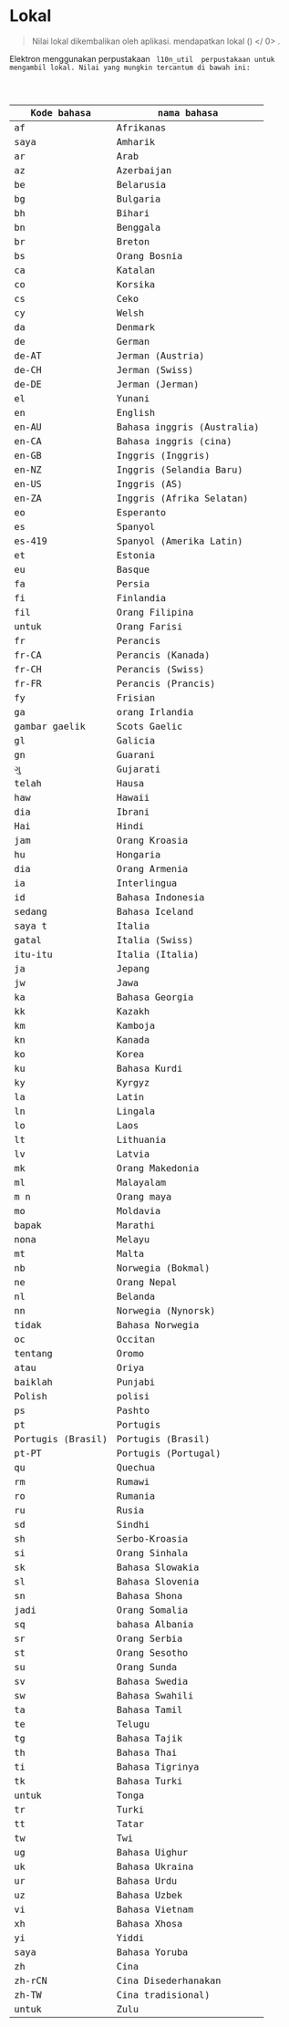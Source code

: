 # Lokal

> Nilai lokal dikembalikan oleh  aplikasi. mendapatkan lokal () </ 0> .</p>
</blockquote>

<p>Elektron menggunakan perpustakaan <code> l10n_util </ 0> perpustakaan untuk mengambil lokal. Nilai yang mungkin tercantum di bawah ini:</p>

<table>
<thead>
<tr>
  <th>Kode bahasa</th>
  <th>nama bahasa</th>
</tr>
</thead>
<tbody>
<tr>
  <td>af</td>
  <td>Afrikanas</td>
</tr>
<tr>
  <td>saya</td>
  <td>Amharik</td>
</tr>
<tr>
  <td>ar</td>
  <td>Arab</td>
</tr>
<tr>
  <td>az</td>
  <td>Azerbaijan</td>
</tr>
<tr>
  <td>be</td>
  <td>Belarusia</td>
</tr>
<tr>
  <td>bg</td>
  <td>Bulgaria</td>
</tr>
<tr>
  <td>bh</td>
  <td>Bihari</td>
</tr>
<tr>
  <td>bn</td>
  <td>Benggala</td>
</tr>
<tr>
  <td>br</td>
  <td>Breton</td>
</tr>
<tr>
  <td>bs</td>
  <td>Orang Bosnia</td>
</tr>
<tr>
  <td>ca</td>
  <td>Katalan</td>
</tr>
<tr>
  <td>co</td>
  <td>Korsika</td>
</tr>
<tr>
  <td>cs</td>
  <td>Ceko</td>
</tr>
<tr>
  <td>cy</td>
  <td>Welsh</td>
</tr>
<tr>
  <td>da</td>
  <td>Denmark</td>
</tr>
<tr>
  <td>de</td>
  <td>German</td>
</tr>
<tr>
  <td>de-AT</td>
  <td>Jerman (Austria)</td>
</tr>
<tr>
  <td>de-CH</td>
  <td>Jerman (Swiss)</td>
</tr>
<tr>
  <td>de-DE</td>
  <td>Jerman (Jerman)</td>
</tr>
<tr>
  <td>el</td>
  <td>Yunani</td>
</tr>
<tr>
  <td>en</td>
  <td>English</td>
</tr>
<tr>
  <td>en-AU</td>
  <td>Bahasa inggris (Australia)</td>
</tr>
<tr>
  <td>en-CA</td>
  <td>Bahasa inggris (cina)</td>
</tr>
<tr>
  <td>en-GB</td>
  <td>Inggris (Inggris)</td>
</tr>
<tr>
  <td>en-NZ</td>
  <td>Inggris (Selandia Baru)</td>
</tr>
<tr>
  <td>en-US</td>
  <td>Inggris (AS)</td>
</tr>
<tr>
  <td>en-ZA</td>
  <td>Inggris (Afrika Selatan)</td>
</tr>
<tr>
  <td>eo</td>
  <td>Esperanto</td>
</tr>
<tr>
  <td>es</td>
  <td>Spanyol</td>
</tr>
<tr>
  <td>es-419</td>
  <td>Spanyol (Amerika Latin)</td>
</tr>
<tr>
  <td>et</td>
  <td>Estonia</td>
</tr>
<tr>
  <td>eu</td>
  <td>Basque</td>
</tr>
<tr>
  <td>fa</td>
  <td>Persia</td>
</tr>
<tr>
  <td>fi</td>
  <td>Finlandia</td>
</tr>
<tr>
  <td>fil</td>
  <td>Orang Filipina</td>
</tr>
<tr>
  <td>untuk</td>
  <td>Orang Farisi</td>
</tr>
<tr>
  <td>fr</td>
  <td>Perancis</td>
</tr>
<tr>
  <td>fr-CA</td>
  <td>Perancis (Kanada)</td>
</tr>
<tr>
  <td>fr-CH</td>
  <td>Perancis (Swiss)</td>
</tr>
<tr>
  <td>fr-FR</td>
  <td>Perancis (Prancis)</td>
</tr>
<tr>
  <td>fy</td>
  <td>Frisian</td>
</tr>
<tr>
  <td>ga</td>
  <td>orang Irlandia</td>
</tr>
<tr>
  <td>gambar gaelik</td>
  <td>Scots Gaelic</td>
</tr>
<tr>
  <td>gl</td>
  <td>Galicia</td>
</tr>
<tr>
  <td>gn</td>
  <td>Guarani</td>
</tr>
<tr>
  <td>ગુ</td>
  <td>Gujarati</td>
</tr>
<tr>
  <td>telah</td>
  <td>Hausa</td>
</tr>
<tr>
  <td>haw</td>
  <td>Hawaii</td>
</tr>
<tr>
  <td>dia</td>
  <td>Ibrani</td>
</tr>
<tr>
  <td>Hai</td>
  <td>Hindi</td>
</tr>
<tr>
  <td>jam</td>
  <td>Orang Kroasia</td>
</tr>
<tr>
  <td>hu</td>
  <td>Hongaria</td>
</tr>
<tr>
  <td>dia</td>
  <td>Orang Armenia</td>
</tr>
<tr>
  <td>ia</td>
  <td>Interlingua</td>
</tr>
<tr>
  <td>id</td>
  <td>Bahasa Indonesia</td>
</tr>
<tr>
  <td>sedang</td>
  <td>Bahasa Iceland</td>
</tr>
<tr>
  <td>saya t</td>
  <td>Italia</td>
</tr>
<tr>
  <td>gatal</td>
  <td>Italia (Swiss)</td>
</tr>
<tr>
  <td>itu-itu</td>
  <td>Italia (Italia)</td>
</tr>
<tr>
  <td>ja</td>
  <td>Jepang</td>
</tr>
<tr>
  <td>jw</td>
  <td>Jawa</td>
</tr>
<tr>
  <td>ka</td>
  <td>Bahasa Georgia</td>
</tr>
<tr>
  <td>kk</td>
  <td>Kazakh</td>
</tr>
<tr>
  <td>km</td>
  <td>Kamboja</td>
</tr>
<tr>
  <td>kn</td>
  <td>Kanada</td>
</tr>
<tr>
  <td>ko</td>
  <td>Korea</td>
</tr>
<tr>
  <td>ku</td>
  <td>Bahasa Kurdi</td>
</tr>
<tr>
  <td>ky</td>
  <td>Kyrgyz</td>
</tr>
<tr>
  <td>la</td>
  <td>Latin</td>
</tr>
<tr>
  <td>ln</td>
  <td>Lingala</td>
</tr>
<tr>
  <td>lo</td>
  <td>Laos</td>
</tr>
<tr>
  <td>lt</td>
  <td>Lithuania</td>
</tr>
<tr>
  <td>lv</td>
  <td>Latvia</td>
</tr>
<tr>
  <td>mk</td>
  <td>Orang Makedonia</td>
</tr>
<tr>
  <td>ml</td>
  <td>Malayalam</td>
</tr>
<tr>
  <td>m n</td>
  <td>Orang maya</td>
</tr>
<tr>
  <td>mo</td>
  <td>Moldavia</td>
</tr>
<tr>
  <td>bapak</td>
  <td>Marathi</td>
</tr>
<tr>
  <td>nona</td>
  <td>Melayu</td>
</tr>
<tr>
  <td>mt</td>
  <td>Malta</td>
</tr>
<tr>
  <td>nb</td>
  <td>Norwegia (Bokmal)</td>
</tr>
<tr>
  <td>ne</td>
  <td>Orang Nepal</td>
</tr>
<tr>
  <td>nl</td>
  <td>Belanda</td>
</tr>
<tr>
  <td>nn</td>
  <td>Norwegia (Nynorsk)</td>
</tr>
<tr>
  <td>tidak</td>
  <td>Bahasa Norwegia</td>
</tr>
<tr>
  <td>oc</td>
  <td>Occitan</td>
</tr>
<tr>
  <td>tentang</td>
  <td>Oromo</td>
</tr>
<tr>
  <td>atau</td>
  <td>Oriya</td>
</tr>
<tr>
  <td>baiklah</td>
  <td>Punjabi</td>
</tr>
<tr>
  <td>Polish</td>
  <td>polisi</td>
</tr>
<tr>
  <td>ps</td>
  <td>Pashto</td>
</tr>
<tr>
  <td>pt</td>
  <td>Portugis</td>
</tr>
<tr>
  <td>Portugis (Brasil)</td>
  <td>Portugis (Brasil)</td>
</tr>
<tr>
  <td>pt-PT</td>
  <td>Portugis (Portugal)</td>
</tr>
<tr>
  <td>qu</td>
  <td>Quechua</td>
</tr>
<tr>
  <td>rm</td>
  <td>Rumawi</td>
</tr>
<tr>
  <td>ro</td>
  <td>Rumania</td>
</tr>
<tr>
  <td>ru</td>
  <td>Rusia</td>
</tr>
<tr>
  <td>sd</td>
  <td>Sindhi</td>
</tr>
<tr>
  <td>sh</td>
  <td>Serbo-Kroasia</td>
</tr>
<tr>
  <td>si</td>
  <td>Orang Sinhala</td>
</tr>
<tr>
  <td>sk</td>
  <td>Bahasa Slowakia</td>
</tr>
<tr>
  <td>sl</td>
  <td>Bahasa Slovenia</td>
</tr>
<tr>
  <td>sn</td>
  <td>Bahasa Shona</td>
</tr>
<tr>
  <td>jadi</td>
  <td>Orang Somalia</td>
</tr>
<tr>
  <td>sq</td>
  <td>bahasa Albania</td>
</tr>
<tr>
  <td>sr</td>
  <td>Orang Serbia</td>
</tr>
<tr>
  <td>st</td>
  <td>Orang Sesotho</td>
</tr>
<tr>
  <td>su</td>
  <td>Orang Sunda</td>
</tr>
<tr>
  <td>sv</td>
  <td>Bahasa Swedia</td>
</tr>
<tr>
  <td>sw</td>
  <td>Bahasa Swahili</td>
</tr>
<tr>
  <td>ta</td>
  <td>Bahasa Tamil</td>
</tr>
<tr>
  <td>te</td>
  <td>Telugu</td>
</tr>
<tr>
  <td>tg</td>
  <td>Bahasa Tajik</td>
</tr>
<tr>
  <td>th</td>
  <td>Bahasa Thai</td>
</tr>
<tr>
  <td>ti</td>
  <td>Bahasa Tigrinya</td>
</tr>
<tr>
  <td>tk</td>
  <td>Bahasa Turki</td>
</tr>
<tr>
  <td>untuk</td>
  <td>Tonga</td>
</tr>
<tr>
  <td>tr</td>
  <td>Turki</td>
</tr>
<tr>
  <td>tt</td>
  <td>Tatar</td>
</tr>
<tr>
  <td>tw</td>
  <td>Twi</td>
</tr>
<tr>
  <td>ug</td>
  <td>Bahasa Uighur</td>
</tr>
<tr>
  <td>uk</td>
  <td>Bahasa Ukraina</td>
</tr>
<tr>
  <td>ur</td>
  <td>Bahasa Urdu</td>
</tr>
<tr>
  <td>uz</td>
  <td>Bahasa Uzbek</td>
</tr>
<tr>
  <td>vi</td>
  <td>Bahasa Vietnam</td>
</tr>
<tr>
  <td>xh</td>
  <td>Bahasa Xhosa</td>
</tr>
<tr>
  <td>yi</td>
  <td>Yiddi</td>
</tr>
<tr>
  <td>saya</td>
  <td>Bahasa Yoruba</td>
</tr>
<tr>
  <td>zh</td>
  <td>Cina</td>
</tr>
<tr>
  <td>zh-rCN</td>
  <td>Cina Disederhanakan</td>
</tr>
<tr>
  <td>zh-TW</td>
  <td>Cina tradisional)</td>
</tr>
<tr>
  <td>untuk</td>
  <td>Zulu</td>
</tr>
</tbody>
</table>